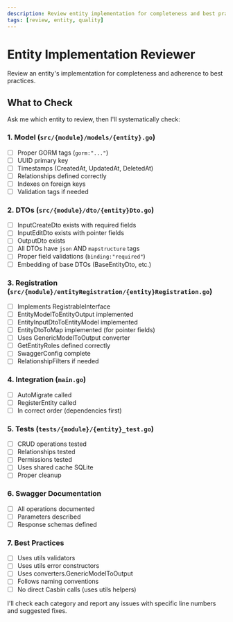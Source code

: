 ```yaml
---
description: Review entity implementation for completeness and best practices
tags: [review, entity, quality]
---
```


# Entity Implementation Reviewer

Review an entity's implementation for completeness and adherence to best practices.

## What to Check

Ask me which entity to review, then I'll systematically check:

### 1. Model (`src/{module}/models/{entity}.go`)
- [ ] Proper GORM tags (`gorm:"..."`)
- [ ] UUID primary key
- [ ] Timestamps (CreatedAt, UpdatedAt, DeletedAt)
- [ ] Relationships defined correctly
- [ ] Indexes on foreign keys
- [ ] Validation tags if needed

### 2. DTOs (`src/{module}/dto/{entity}Dto.go`)
- [ ] InputCreateDto exists with required fields
- [ ] InputEditDto exists with pointer fields
- [ ] OutputDto exists
- [ ] All DTOs have `json` AND `mapstructure` tags
- [ ] Proper field validations (`binding:"required"`)
- [ ] Embedding of base DTOs (BaseEntityDto, etc.)

### 3. Registration (`src/{module}/entityRegistration/{entity}Registration.go`)
- [ ] Implements RegistrableInterface
- [ ] EntityModelToEntityOutput implemented
- [ ] EntityInputDtoToEntityModel implemented
- [ ] EntityDtoToMap implemented (for pointer fields)
- [ ] Uses GenericModelToOutput converter
- [ ] GetEntityRoles defined correctly
- [ ] SwaggerConfig complete
- [ ] RelationshipFilters if needed

### 4. Integration (`main.go`)
- [ ] AutoMigrate called
- [ ] RegisterEntity called
- [ ] In correct order (dependencies first)

### 5. Tests (`tests/{module}/{entity}_test.go`)
- [ ] CRUD operations tested
- [ ] Relationships tested
- [ ] Permissions tested
- [ ] Uses shared cache SQLite
- [ ] Proper cleanup

### 6. Swagger Documentation
- [ ] All operations documented
- [ ] Parameters described
- [ ] Response schemas defined

### 7. Best Practices
- [ ] Uses utils validators
- [ ] Uses utils error constructors
- [ ] Uses converters.GenericModelToOutput
- [ ] Follows naming conventions
- [ ] No direct Casbin calls (uses utils helpers)

I'll check each category and report any issues with specific line numbers and suggested fixes.
